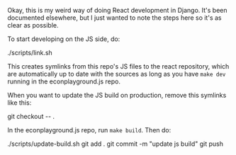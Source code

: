 Okay, this is my weird way of doing React development in Django.  It's
been documented elsewhere, but I just wanted to note the steps here so
it's as clear as possible.

To start developing on the JS side, do:

   ./scripts/link.sh

This creates symlinks from this repo's JS files to the react
repository, which are automatically up to date with the sources as
long as you have `make dev` running in the econplayground.js repo.


When you want to update the JS build on production, remove this
symlinks like this:

  git checkout -- .

In the econplayground.js repo, run `make build`. Then do:

  ./scripts/update-build.sh
  git add .
  git commit -m "update js build"
  git push